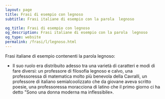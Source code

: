 ```yaml
---
layout: page
title: Frasi di esempio con legnoso 
subtitle: Frasi italiane di esempio con la parola  legnoso

og_title: Frasi di esempio con legnoso 
og_description: Frasi italiane di esempio con la parola  legnoso
og_type: website
permalink: /frasi/l/legnoso.html
---
```


Frasi italiane di esempio contenenti la parola legnoso:


- Il suo ruolo era distribuito adesso tra una varietà di caratteri e modi di fare diversi: un professore di filosofia legnoso e calvo, una professoressa di matematica molto più benevola della Cavralli, un professore di italiano semialcoolizzato che da giovane aveva scritto poesie, una professoressa moracciona di latino che il primo giorno ci ha detto "Sono una donna moderna ma inflessibile».
